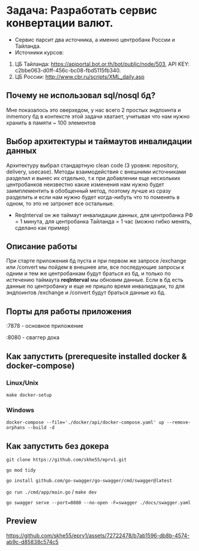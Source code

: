 # Задача: Разработать сервис конвертации валют.

* Сервис парсит два источника, а именно центробанк России и Тайланда.
* Источники курсов:
1. ЦБ Тайланда: https://apiportal.bot.or.th/bot/public/node/503, API KEY: c2bbe063-d0ff-456c-bc08-fbd5115fb340.
2. ЦБ России: http://www.cbr.ru/scripts/XML_daily.asp

## Почему не использовал sql/nosql бд?
Мне показалось это оверхедом, у нас всего 2 простых эндпоинта и inmemory бд в контексте этой задачи хватает, учитывая что нам нужно хранить в памяти ~ 100 элементов

## Выбор архитектуры и таймаутов инвалидации данных
Архитектуру выбрал стандартную clean code (3 уровня: repository, delivery, usecase).
Методы взаимодействия с внешними источниками разделил и вынес их отдельно, т.к при добавлении еще нескольких центробанков неизвестно какие изменения нам нужно будет заимплементить в обобщенный метод, поэтому лучше из сразу разделить и если нам нужно будет когда-нибуть что то поменять в одном, то это не затронет все остальные.

* ReqInterval он же таймаут инвалидации данных, для центробанка РФ = 1 минута, для центробанка Тайланда = 1 час (можно гибко менять, сделано как пример)

## Описание работы

При старте приложения бд пуста и при первом же запросе /exchange или /convert мы пойдем в внешнее апи, все последующие запросы к одним и тем же центробанкам будут браться из бд, и только по истечению таймаута **reqInterval** мы обновим данные.
Если в бд есть данные по центробанку и еще не пришло время инвалидации, то для эндпоинтов /exchange и /convert будут браться данные из бд.

## Порты для работы приложения
:7878 - основное приложение
 
:8080 - сваггер дока

## Как запустить (prerequesite installed docker & docker-compose)
### Linux/Unix 
`make docker-setup`
### Windows
`docker-compose --file='./docker/api/docker-compose.yaml' up --remove-orphans --build -d`

## Как запустить без докера
`git clone https://github.com/skhe55/eprv1.git`

`go mod tidy`

`go install github.com/go-swagger/go-swagger/cmd/swagger@latest`

`go run ./cmd/app/main.go` / `make dev`

`go swagger serve --port=8080 --no-open -F=swagger ./docs/swagger.yaml`

## Preview
https://github.com/skhe55/eprv1/assets/72722478/b7ab1596-db8b-4574-ab9c-d85838c574c5
